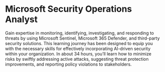 # Microsoft Security Operations Analyst

Gain expertise in monitoring, identifying, investigating, and responding to threats by using Microsoft Sentinel, Microsoft 365 Defender, and third-party security solutions. This learning journey has been designed to equip you with the necessary skills for effectively incorporating AI-driven security within your organization. In about 34 hours, you’ll learn how to minimize risks by swiftly addressing active attacks, suggesting threat protection improvements, and reporting policy violations to stakeholders.
